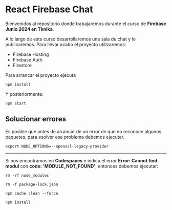 # React Firebase Chat

Bienvenidos al repositorio donde trabajaremos durante el curso de **Firebase Junio 2024 en Tknika**.

A lo largo de este curso desarrollaremos una sala de chat y lo publicaremos. Para llevar acabo el proyecto utilizaremos:

* Firebase Hosting
* Firebase Auth
* Firestore

Para arrancar el proyecto ejecuta

`npm install`

Y posteriormente:

`npm start`

## Solucionar errores

Es posible que antes de arrancar de un error de que no reconoce algunos paquetes, para esolver ese problema debemos ejecutar.

`export NODE_OPTIONS=--openssl-legacy-provider`

---

Si nos encontramos en **Codespaces** e indica el error **Error: Cannot find modul** con **code: 'MODULE_NOT_FOUND'**, entonces debemos ejecutar:

`rm -rf node_modules`

`rm -f package-lock.json`

`npm cache clean --force`

`npm install`
